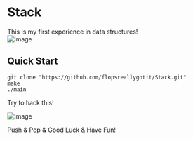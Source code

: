 # Stack

This is my first experience in data structures! \
![image](https://user-images.githubusercontent.com/89828695/193616495-c5bce9f4-a4be-4214-b6f3-81795cecb22a.png)

## Quick Start
```
git clone "https://github.com/flopsreallygotit/Stack.git"
make
./main
```

Try to hack this! 

![image](https://user-images.githubusercontent.com/89828695/193617130-4d4649ce-4b1c-405f-9daf-b96f5f532bd7.png)

Push & Pop & Good Luck & Have Fun!
